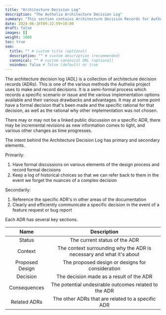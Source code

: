 ```yaml
---
title: "Architecture Decision Log"
description: "The Authelia Architecture Decision Log"
summary: "This section contains Architecture Decision Records for Authelia."
date: 2024-06-16T09:32:59+10:00
draft: false
images: []
weight: 1000
toc: true
seo:
  title: "" # custom title (optional)
  description: "" # custom description (recommended)
  canonical: "" # custom canonical URL (optional)
  noindex: false # false (default) or true
---
```


The architecture decision log (ADL) is a collection of architecture decision records (ADRs). This is one of the various
methods the Authelia project uses to make and record decisions. It is a semi-formal process which records a specific
scenario or issue and the various implementation options available and their various drawbacks and advantages. It may at
some point have a formal decision that's been made and the specific rational for that decision, as well as the rational
why other implementation was not chosen.

There may or may not be a linked public discussion on a specific ADR, there may be incremental revisions as new
information comes to light, and various other changes as time progresses.

The intent behind the Architecture Decision Log has primary and secondary elements.

Primarily:

1. Have formal discussions on various elements of the design process and record formal decisions
2. Keep a log of historical choices so that we can refer back to them in the event we forget the nuances of a complex
   decision

Secondarily:

1. Reference the specific ADR's in other areas of the documentation
2. Clearly and efficiently communicate a specific decision in the event of a feature request or bug report

Each ADR has several key sections.

|      Name       |                             Description                              |
|:---------------:|:--------------------------------------------------------------------:|
|     Status      |                    The current status of the ADR                     |
|     Context     | The context surrounding why the ADR is necessary and what it's about |
| Proposed Design |           The proposed design or designs for consideration           |
|    Decision     |               The decision made as a result of the ADR               |
|  Consequences   |        The potential undesirable outcomes related to the ADR         |
|  Related ADRs   |          The other ADRs that are related to a specific ADR           |
